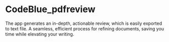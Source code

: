 # CodeBlue_pdfreview
The app generates an in-depth, actionable review, which is easily exported to text file. A seamless, efficient process for refining documents, saving you time while elevating your writing.
